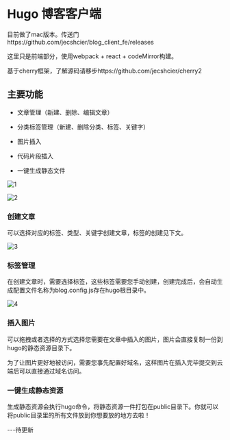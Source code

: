 # Hugo 博客客户端

目前做了mac版本。传送门https://github.com/jecshcier/blog_client_fe/releases

这里只是前端部分，使用webpack + react + codeMirror构建。

基于cherry框架，了解源码请移步https://github.com/jecshcier/cherry2



## 主要功能

- 文章管理（新建、删除、编辑文章）

- 分类标签管理（新建、删除分类、标签、关键字）

- 图片插入

- 代码片段插入

- 一键生成静态文件

![1](https://blog.cshayne.cn/images/MjAxOS0wMy0xMS3lhpnkuobkuIDkuKpibG9n5a6i5oi356uvLi4uLm1k/1.png)

![2](https://blog.cshayne.cn/images/MjAxOS0wMy0xMS3lhpnkuobkuIDkuKpibG9n5a6i5oi356uvLi4uLm1k/2.png)


### 创建文章

可以选择对应的标签、类型、关键字创建文章，标签的创建见下文。

![3](https://blog.cshayne.cn/images/MjAxOS0wMy0xMS3lhpnkuobkuIDkuKpibG9n5a6i5oi356uvLi4uLm1k/3.png)


### 标签管理

在创建文章时，需要选择标签，这些标签需要您手动创建，创建完成后，会自动生成配置文件名称为blog.config.js存在hugo根目录中。

![4](https://blog.cshayne.cn/images/MjAxOS0wMy0xMS3lhpnkuobkuIDkuKpibG9n5a6i5oi356uvLi4uLm1k/4.png)

### 插入图片

可以拖拽或者选择的方式选择您需要在文章中插入的图片，图片会直接复制一份到hugo的静态资源目录下。

为了让图片更好地被访问，需要您事先配置好域名，这样图片在插入完毕提交到云端后可以直接通过域名访问。

### 一键生成静态资源

生成静态资源会执行hugo命令，将静态资源一件打包在public目录下。你就可以将public目录里的所有文件放到你想要放的地方去啦！


---待更新         
